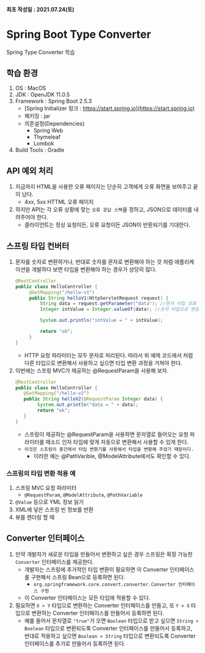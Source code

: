 #### 최초 작성일 : 2021.07.24(토)

# Spring Boot Type Converter

Spring Type Converter 학습

## 학습 환경

1. OS : MacOS
2. JDK : OpenJDK 11.0.5
3. Framework : Spring Boot 2.5.3
    - [Spring Initializer 링크 : https://start.spring.io](https://start.spring.io)
    - 패키징 : jar
    - 의존설정(Dependencies)
        - Spring Web
        - Thymeleaf
        - Lombok
4. Build Tools : Gradle

## API 예외 처리

1. 지금까지 HTML을 사용한 오류 페이지는 단순히 고객에게 오류 화면을 보여주고 끝이 났다.
    - 4xx, 5xx HTTML 오류 페이지
2. 하지만 API는 각 오류 상황에 맞는 `오류 응답 스펙`을 정하고, JSON으로 데이터를 내려주어야 한다.
    - 클라이언트는 정상 요청이든, 오류 요청이든 JSON이 반환되기를 기대한다.

## 스프링 타입 컨버터

1. 문자를 숫자로 변환하거나, 반대로 숫자를 문자로 변환해야 하는 것 처럼 애플리케이션을 개발하다 보면 타입을 변환해야 하는 경우가 상당히 많다.
   ```java
   @RestController
   public class HelloController {
        @GetMapping("/hello-v1")
        public String helloV1(HttpServletRequest request) {
            String data = request.getParameter("data"); //문자 타입 조회
            Integer intValue = Integer.valueOf(data); //숫자 타입으로 변경
   
            System.out.println("intValue = " + intValue);
   
            return "ok";
        }
   }
   ```
    - HTTP 요청 파라미터는 모두 문자로 처리된다. 따라서 위 예제 코드에서 처럼 다른 타입으로 변환해서 사용하고 싶으면 타입 변환 과정을 거쳐야 한다.
2. 이번에는 스프링 MVC가 제공하는 @RequestParam을 사용해 보자.
   ```java   
   @RestController
   public class HelloController {
      @GetMapping("/hello-v2")
      public String helloV2(@RequestParam Integer data) {
           System.out.println("data = " + data);
           return "ok"; 
      }
   }
   ```
    - 스프링이 제공하는 @RequestParam을 사용하면 문자열로 들어오는 요청 파라미터를 메소드 인자 타입에 맞게 자동으로 변환해서 사용할 수 있게 한다.
    - `이것은 스프링이 중간에서 타입 변환기를 사용해서 타입을 변환해 주었기 때문이다.`
        - 이러한 예는 @PathVarible, @ModelAttribute에서도 확인할 수 있다.

### 스프링의 타입 변환 적용 예

1. 스프링 MVC 요청 파라미터
    - `@RequestParam`, `@ModelAttribute`, `@PathVariable`
2. `@Value` 등으로 YML 정보 읽기
3. XML에 넣은 스프링 빈 정보를 반환
4. 뷰를 렌더링 할 때

## Converter 인터페이스

1. 만약 개발자가 새로운 타입을 만들어서 변환하고 싶은 경우 스프링은 확장 가능한 `Converter` 인터페이스를 제공한다.
    - 개발자는 스프링에 추가적인 타입 변환이 필요하면 이 Converter 인터페이스를 구현해서 스프링 Bean으로 등록하면 된다.
        - `org.springframework.core.convert.converter.Converter 인터페이스 구현`
    - 이 Converter 인터페이스는 모든 타입에 적용할 수 있다.
2. 필요하면 `X > Y` 타입으로 변환하는 Converter 인터페이스를 만들고, 또 `Y > X` 타입으로 변환하는 Converter 인터페이스를 만들어서 등록하면 된다.
    - 예를 들어서 문자열로 `"true"`가 오면 `Boolean` 타입으로 받고 싶으면 `String > Boolean` 타입으로 변환되도록 Converter 인터페이스를 만들어서 등록하고, 반대로 적용하고
      싶으면 `Boolean > String` 타입으로 변환되도록 Converter 인터페이스를 추가로 만들어서 등록하면 된다.